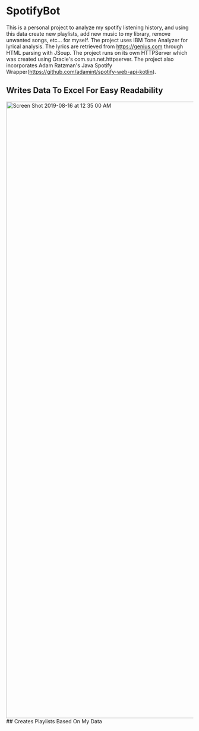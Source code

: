 # SpotifyBot
This is a personal project to analyze my spotify listening history, and using this data create new playlists, add new music to my library, remove unwanted songs, etc... for myself. 
The project uses IBM Tone Analyzer for lyrical analysis. The lyrics are retrieved from https://genius.com through HTML parsing with JSoup. The project runs on its own HTTPServer which was created using Oracle's com.sun.net.httpserver. The project also incorporates Adam Ratzman's Java Spotify Wrapper(https://github.com/adamint/spotify-web-api-kotlin).
## Writes Data To Excel For Easy Readability 
<img width="1657" alt="Screen Shot 2019-08-16 at 12 35 00 AM" src="https://user-images.githubusercontent.com/42951007/63145739-295a8380-bfbe-11e9-9b0b-2cf50e2e1259.png">
## Creates Playlists Based On My Data


